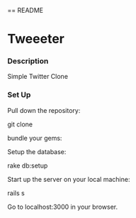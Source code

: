 == README

# Tweeeter

### Description
Simple Twitter Clone

### Set Up
Pull down the repository:

git clone 

bundle your gems:

Setup the database:

rake db:setup

Start up the server on your local machine:

rails s

Go to localhost:3000 in your browser.

